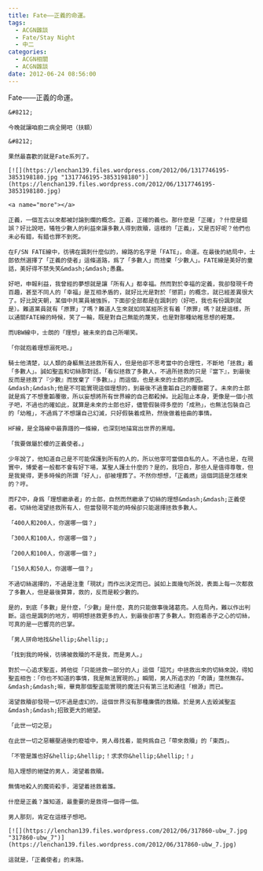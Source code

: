```yaml
---
title: Fate——正義的命運。
tags:
  - ACGN雜談
  - Fate/Stay Night
  - 中二
categories:
  - ACGN相關
  - ACGN雜談
date: 2012-06-24 08:56:00
---
```


Fate&mdash;&mdash;正義的命運。

	&#8212;

	今晚就讓咱廚二病全開吧（扶額）

	&#8212;

	果然最喜歡的就是Fate系列了。

	[![](https://lenchan139.files.wordpress.com/2012/06/1317746195-3853198180.jpg "1317746195-3853198180")](https://lenchan139.files.wordpress.com/2012/06/1317746195-3853198180.jpg)

	<a name="more"></a>

	正義，一個亙古以來都被討論到爛的概念。正義，正確的義也。那什麼是「正確」？什麼是錯誤？好比說吧，犧牲少數人的利益來讓多數人得到救贖，這樣的「正義」，又是否好呢？他們也未必有錯，有錯也罪不到死。

	在F/SN FATE線中，彷彿在諷刺什麼似的，線路的名字是「FATE」，命運。在最後的結局中，士郎依然選擇了「正義的使者」這條道路，爲了「多數人」而捨棄「少數人」。FATE線是美好的童話，美好得不禁失笑&mdash;&mdash;愚蠢。

	好吧，申報利益，我曾經的夢想就是讓「所有人」都幸福。然而對於幸福的定義，我卻發現千奇百趣，甚至不同人的「幸福」是互相矛盾的，就好比光是對於「懲罰」的概念，就已經差異很大了。好比說天朝，某個中共黨員被強拆，下面卻全部都是在諷刺的（好吧，我也有份諷刺就是）。難道黨員就有「原罪」了嗎？難道人生來就如同某經所言有着「原罪」嗎？就是這樣，所以通關FATE線的時候，笑了一輪，既是對自己無能的蔑笑，也是對那種幼稚思想的輕蔑。

	而UBW線中，士朗的「理想」被未來的自己所嘲笑。

	「你就抱着理想溺死吧。」

	騎士他清楚，以人類的身軀無法拯救所有人，但是他卻不思考當中的合理性，不斷地「拯救」着「多數人」。誠如聖盃和切絲那對話，「看似拯救了多數人，不過所拯救的只是『當下』，到最後反而是拯救了『少數』而放棄了『多數』。」而這個，也是未來的士郎的原因。&mdash;&mdash;他是不可能實現這個理想的，到最後不過重韜自己的覆徹罷了。未來的士郎就是爲了不想重韜覆徹，所以妄想將所有世界線的自己都殺掉。比起阻止本身，更像是一個小孩子吧，不過也的確如此，就算是未來的士郎也好，儘管假裝得多麼的「成熟」，也無法包裝自己的「幼稚」，不過爲了不想讓自己幻滅，只好假裝着成熟，然後做着扭曲的事情。

	HF線，是全路線中最靠譜的一條線，也深刻地描寫出世界的黑暗。

	「我要做屬於櫻的正義使者。」

	少年說了，他知道自己是不可能保護到所有的人的，所以他寧可當個自私的人。不過也是，在現實中，博愛者一般都不會有好下場，某聖人護士什麼的？是的，我坦白，那些人是值得尊敬，但是我覺得，更多時候的所謂「好人」，卻被埋葬了。不然你想想，「正義燃」這個詞語是怎樣來的？哼。

	而FZ中，身爲「理想繼承者」的士郎，自然而然繼承了切絲的理想&mdash;&mdash;正義使者。切絲他渴望拯救所有人，但當發現不能的時候卻只能選擇拯救多數人。

	「400人和200人，你選哪一個？」

	「300人和100人，你選哪一個？」

	「200人和100人，你選哪一個？」

	「150人和50人，你選哪一個？」

	不過切絲選擇的，不過是注重「現狀」而作出決定而已。誠如上面幾句所說，表面上每一次都救了多數人，但是最後算算，救的，反而是較少數的。

	是的，到底「多數」是什麼，「少數」是什麼，真的只能做事後諸葛亮。人在局內，難以作出判斷。這也是諷刺的地方，明明想拯救更多的人，到最後卻害了多數人。對抱着赤子之心的切絲，可真的是一巴響亮的巴掌。

	「男人拼命地找&hellip;&hellip;」

	「找到我的時候，彷彿被救贖的不是我，而是男人。」

	對於一心追求聖盃，將他從「只能拯救一部分的人」這個「詛咒」中拯救出來的切絲來說，得知聖盃相告：「你也不知道的事情，我是無法實現的。」瞬間，男人所追求的「奇蹟」蕩然無存。&mdash;&mdash;嘛，畢竟那個聖盃能實現的魔法只有第三法和通往「根源」而已。

	渴望救贖卻發現一切不過是虛幻的，這個世界沒有那種廉價的救贖。於是男人去毀滅聖盃&mdash;&mdash;招致更大的絕望。

	「此世一切之惡」

	在此世一切之惡輾壓過後的廢墟中，男人尋找着，能夠爲自己「帶來救贖」的「東西」。

	「不管是誰也好&hellip;&hellip;！求求你&hellip;&hellip;！」

	陷入理想的絕璧的男人，渴望着救贖。

	無情地殺人的魔術殺手，渴望着拯救着誰。

	什麼是正義？誰知道，最重要的是救得一個得一個。

	男人那刻，肯定在這樣子想吧。

	[![](https://lenchan139.files.wordpress.com/2012/06/317860-ubw_7.jpg "317860-ubw_7")](https://lenchan139.files.wordpress.com/2012/06/317860-ubw_7.jpg)

	這就是，「正義使者」的末路。
